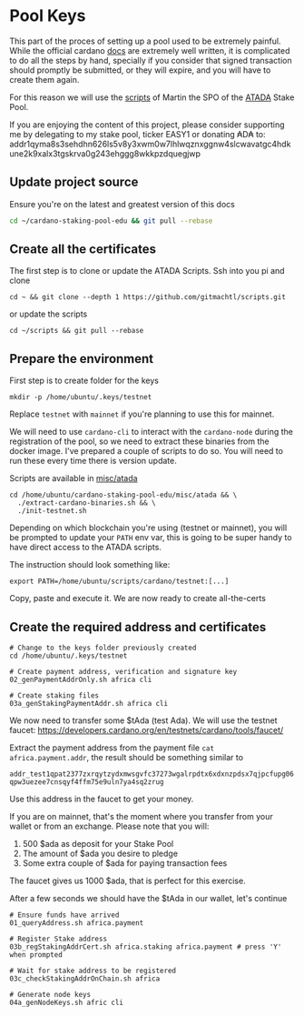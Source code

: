 # Pool Keys

This part of the proces of setting up a pool used to be extremely painful. While the official cardano [docs](https://docs.cardano.org/projects/cardano-node/en/latest/index.html)
are extremely well written, it is complicated to do all the steps by hand, specially if you consider that signed transaction should promptly be
submitted, or they will expire, and you will have to create them again.

For this reason we will use the [scripts](https://github.com/gitmachtl/scripts) of Martin the SPO of the [ATADA](https://adapools.org/pool/00000036d515e12e18cd3c88c74f09a67984c2c279a5296aa96efe89) Stake Pool.

If you are enjoying the content of this project, please consider supporting me by delegating to my stake pool, ticker EASY1 or
donating ₳D₳ to: addr1qyma8s3sehdhn626ls5v8y3xwm0w7lhlwqznxggnw4slcwavatgc4hdkune2k9xalx3tgskrva0g243ehggg8wkkpzdquegjwp

## Update project source

Ensure you're on the latest and greatest version of this docs

```bash
cd ~/cardano-staking-pool-edu && git pull --rebase
```

## Create all the certificates
The first step is to clone or update the ATADA Scripts. Ssh into you pi and clone

```shell
cd ~ && git clone --depth 1 https://github.com/gitmachtl/scripts.git
```

or update the scripts

```shell
cd ~/scripts && git pull --rebase
```

## Prepare the environment

First step is to create folder for the keys

```shell
mkdir -p /home/ubuntu/.keys/testnet
```

Replace `testnet` with `mainnet` if you're planning to use this for mainnet.

We will need to use `cardano-cli` to interact with the `cardano-node` during the registration of the pool, so we 
need to extract these binaries from the docker image. I've prepared a couple of scripts to do so. You will need to run
these every time there is version update.

Scripts are available in [misc/atada](#misc/atada)

```shell
cd /home/ubuntu/cardano-staking-pool-edu/misc/atada && \
  ./extract-cardano-binaries.sh && \
  ./init-testnet.sh
```

Depending on which blockchain you're using (testnet or mainnet), you will be prompted to update your `PATH` env var, this 
is going to be super handy to have direct access to the ATADA scripts.

The instruction should look something like:

`export PATH=/home/ubuntu/scripts/cardano/testnet:[...]`

Copy, paste and execute it. We are now ready to create all-the-certs

## Create the required address and certificates

```shell
# Change to the keys folder previously created
cd /home/ubuntu/.keys/testnet

# Create payment address, verification and signature key
02_genPaymentAddrOnly.sh africa cli

# Create staking files 
03a_genStakingPaymentAddr.sh africa cli
```

We now need to transfer some $tAda (test Ada). We will use the testnet faucet: https://developers.cardano.org/en/testnets/cardano/tools/faucet/

Extract the payment address from the payment file `cat africa.payment.addr`, the result should be something similar to

`addr_test1qpat2377zxrqytzydxmwsgvfc37273wgalrpdtx6xdxnzpdsx7qjpcfupg06qpw3uezee7cnsqyf4ffm75e9uln7ya4sq2zrug`

Use this address in the faucet to get your money.

If you are on mainnet, that's the moment where you transfer from your wallet or from an exchange. Please note that you will:
1. 500 $ada as deposit for your Stake Pool
2. The amount of $ada you desire to pledge
3. Some extra couple of $ada for paying transaction fees

The faucet gives us 1000 $ada, that is perfect for this exercise.

After a few seconds we should have the $tAda in our wallet, let's continue

```shell
# Ensure funds have arrived
01_queryAddress.sh africa.payment

# Register Stake address 
03b_regStakingAddrCert.sh africa.staking africa.payment # press 'Y' when prompted 

# Wait for stake address to be registered
03c_checkStakingAddrOnChain.sh africa

# Generate node keys 
04a_genNodeKeys.sh afric cli


```

